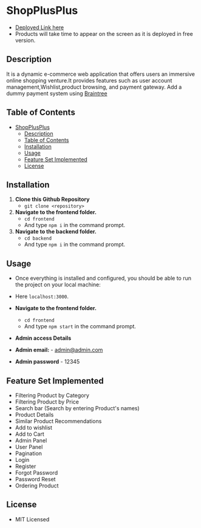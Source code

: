 # ShopPlusPlus
 * [Deployed Link here](https://shop-plus.vercel.app/) 
 * Products will take time to appear on the screen as it is deployed in free version.
 
## Description
 It is a dynamic e-commerce web application that offers users an immersive online shopping venture.It provides features such as user account management,Wishlist,product browsing, and payment gateway.
Add a dummy payment system using [Braintree](https://www.braintreepayments.com/)


## Table of Contents

- [ShopPlusPlus](#shopplusplus)
  - [Description](#description)
  - [Table of Contents](#table-of-contents)
  - [Installation](#installation)
  - [Usage](#usage)
  - [Feature Set Implemented](#feature-set-implemented)
  - [License](#license)

## Installation

  1. **Clone this Github Repository**
      * `git clone <repository>`
  1. **Navigate to the frontend folder.**
      * `cd frontend`
      * And type `npm i` in the command prompt.
  3. **Navigate to the backend folder.**
      * `cd backend`
      * And type `npm i` in the command prompt.

## Usage

  * Once everything is installed and configured, you should be able to run the project on your local machine:
  * Here `localhost:3000`.

   * **Navigate to the frontend folder.**
      * `cd frontend`
      * And type `npm start` in the command prompt.
   
   *  **Admin access Details**
   *   **Admin email:** - admin@admin.com
   *   **Admin password** - 12345
  


## Feature Set Implemented

* Filtering Product by Category
* Filtering Product by Price
* Search bar (Search by entering Product's names)
* Product Details
* Similar Product Recommendations
* Add to wishlist
* Add to Cart
* Admin Panel
* User Panel
* Pagination
* Login
* Register
* Forgot Password
* Password Reset
* Ordering Product
 
## License

 * MIT Licensed
